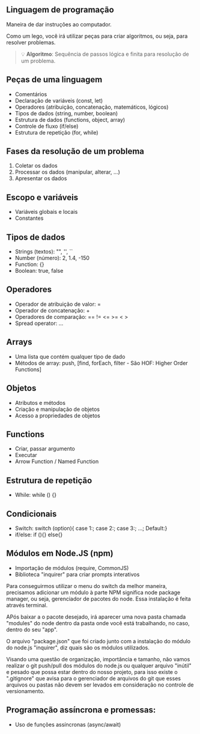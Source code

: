 ## Linguagem de programação

Maneira de dar instruções ao computador.

Como um lego, você irá utilizar peças para criar algoritmos, ou seja, para resolver problemas.

> 💡 **Algoritmo**: Sequência de passos lógica e finita para resolução de um problema.

## Peças de uma linguagem

- Comentários
- Declaração de variáveis (const, let)
- Operadores (atribuição, concatenação, matemáticos, lógicos)
- Tipos de dados (string, number, boolean)
- Estrutura de dados (functions, object, array)
- Controle de fluxo (if/else)
- Estrutura de repetição (for, while)

## Fases da resolução de um problema

1. Coletar os dados
2. Processar os dados (manipular, alterar, ...)
3. Apresentar os dados

## Escopo e variáveis

- Variáveis globais e locais
- Constantes

## Tipos de dados

- Strings (textos): "", '', ``
- Number (número): 2, 1.4, -150 
- Function: {}
- Boolean: true, false

## Operadores

- Operador de atribuição de valor: =
- Operador de concatenação: +
- Operadores de comparação: ==  !=  <=  >=  < >
- Spread operator: ...

## Arrays

- Uma lista que contém qualquer tipo de dado
- Métodos de array: push, [find, forEach, filter - São HOF: Higher Order Functions]

## Objetos

- Atributos e métodos
- Criação e manipulação de objetos
- Acesso a propriedades de objetos

## Functions

- Criar, passar argumento
- Executar
- Arrow Function / Named Function

## Estrutura de repetição

- While: while () {}

## Condicionais

- Switch: switch (option){ case 1:; case 2:; case 3:; ...; Default:}
- if/else: if (){} else{}

## Módulos em Node.JS (npm)

- Importação de módulos (require, CommonJS)
-   Biblioteca "inquirer" para criar prompts interativos

Para conseguirmos utilizar o menu do switch da melhor maneira, precisamos adicionar um módulo à parte
NPM significa node package manager, ou seja, gerenciador de pacotes do node. Essa instalação é feita
através terminal.

APós baixar a o pacote desejado, irá aparecer uma nova pasta chamada "modules" do node dentro da pasta
onde você está trabalhando, no caso, dentro do seu "app".

O arquivo "package.json" que foi criado junto com a instalação do módulo do node.js "inquirer", diz
quais são os módulos utilizados.

Visando uma questão de organização, importância e tamanho, não vamos realizar o git push/pull dos módulos
do node.js ou qualquer arquivo "inútil" e pesado que possa estar dentro do nosso projeto, para isso
existe o ".gitignore" que avisa para o gerenciador de arquivos do git que esses arquivos ou pastas não
devem ser levados em consideração no controle de versionamento. 

## Programação assíncrona e promessas:

- Uso de funções assíncronas (async/await)